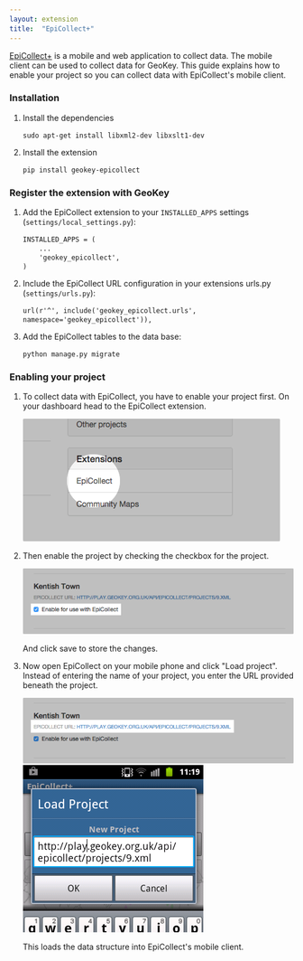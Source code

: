 ```yaml
---
layout: extension
title:  "EpiCollect+"
---
```


[EpiCollect+](http://www.epicollect.net/) is a mobile and web application to
collect data. The mobile client can be used to collect data for GeoKey. This
guide explains how to enable your project so you can collect data with
EpiCollect's mobile client.

### Installation

1. Install the dependencies

    ```
    sudo apt-get install libxml2-dev libxslt1-dev
    ```

2. Install the extension

    ```
    pip install geokey-epicollect
    ```

### Register the extension with GeoKey

1. Add the EpiCollect extension to your `INSTALLED_APPS` settings (`settings/local_settings.py`):

    ```
    INSTALLED_APPS = (
        ...
        'geokey_epicollect',
    )
    ```

2. Include the EpiCollect URL configuration in your extensions urls.py (`settings/urls.py`):

    ```
    url(r'^', include('geokey_epicollect.urls', namespace='geokey_epicollect')),
    ```

3. Add the EpiCollect tables to the data base:

    ```
    python manage.py migrate
    ```

### Enabling your project

1. To collect data with EpiCollect, you have to enable your project first. On your
dashboard head to the EpiCollect extension.

    ![EpiCollect link](/img/epicollect-01.png)

2. Then enable the project by checking the checkbox for the project.

    ![Enable EpiCollect](/img/epicollect-02.png)

    And click save to store the changes.

3. Now open EpiCollect on your mobile phone and click "Load project". Instead of
entering the name of your project, you enter the URL provided beneath the
project.

    ![Enable EpiCollect](/img/epicollect-03.png)
    ![Enable EpiCollect](/img/epicollect-04.png)

    This loads the data structure into EpiCollect's mobile client.
